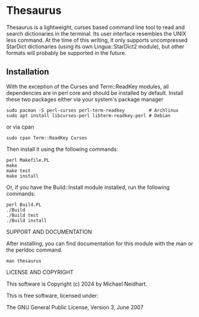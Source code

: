 Thesaurus
=========

Thesaurus is a lightweight, curses based command line tool to read and
search dictionaries in the terminal. Its user interface resembles the
UNIX less command. At the time of this writing, it only supports
uncompressed StarDict dictionaries (using its own Lingua::StarDict2
module), but other formats will probably be supported in the future.


Installation
------------
With the exception of the Curses and Term::ReadKey modules, all
dependencies are in perl core and should be installed by default.
Install these two packages either via your system's package manager

    sudo pacman -S perl-curses perl-term-readkey         # Archlinux
    sudo apt install libcurses-perl libterm-readkey-perl # Debian

or via cpan 

	sudo cpan Term::ReadKey Curses

Then install it using the following commands:

	perl Makefile.PL
	make
	make test
	make install

Or, if you have the Build::Install module installed, run the following commands:

	perl Build.PL
	./Build
	./Build test
	./Build install


SUPPORT AND DOCUMENTATION

After installing, you can find documentation for this module with the
man or the perldoc command.

    man thesaurus

LICENSE AND COPYRIGHT

This software is Copyright (c) 2024 by Michael Neidhart.

This is free software, licensed under:

  The GNU General Public License, Version 3, June 2007

